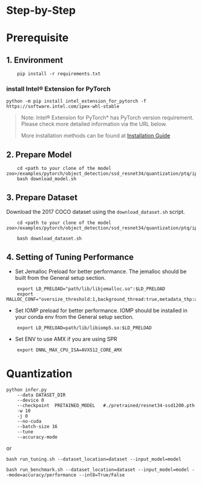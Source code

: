 Step-by-Step
============

# Prerequisite

## 1. Environment
```
    pip install -r requirements.txt
```
### install Intel® Extension for PyTorch
```shell position-relative
python -m pip install intel_extension_for_pytorch -f https://software.intel.com/ipex-whl-stable
```

   > Note: Intel® Extension for PyTorch* has PyTorch version requirement. Please check more detailed information via the URL below.
   >
   > More installation methods can be found at [Installation Guide](https://intel.github.io/intel-extension-for-pytorch/1.12.0/tutorials/installation.html)
   >

## 2. Prepare Model

```
    cd <path to your clone of the model zoo>/examples/pytorch/object_detection/ssd_resnet34/quantization/ptq/ipex
    bash download_model.sh
```

## 3. Prepare Dataset
Download the 2017 COCO dataset using the `download_dataset.sh` script. 

```
    cd <path to your clone of the model zoo>/examples/pytorch/object_detection/ssd_resnet34/quantization/ptq/ipex

    bash download_dataset.sh
```

## 4. Setting of Tuning Performance
- Set Jemalloc Preload for better performance. The jemalloc should be built from the General setup section.

```
    export LD_PRELOAD="path/lib/libjemalloc.so":$LD_PRELOAD
    export MALLOC_CONF="oversize_threshold:1,background_thread:true,metadata_thp:auto,dirty_decay_ms:9000000000,muzzy_decay_ms:9000000000"
```

- Set IOMP preload for better performance. IOMP should be installed in your conda env from the General setup section.
```
    export LD_PRELOAD=path/lib/libiomp5.so:$LD_PRELOAD
```

- Set ENV to use AMX if you are using SPR
```
    export DNNL_MAX_CPU_ISA=AVX512_CORE_AMX
```

# Quantization


```
python infer.py
    --data DATASET_DIR
    --device 0
    --checkpoint  PRETAINED_MODEL   #./pretrained/resnet34-ssd1200.pth 
    -w 10 
    -j 0 
    --no-cuda 
    --batch-size 16 
    --tune 
    --accuracy-mode
```

or

```
bash run_tuning.sh --dataset_location=dataset --input_model=model
```

```
bash run_benchmark.sh --dataset_location=dataset --input_model=model --mode=accuracy/performance --int8=True/False
```
